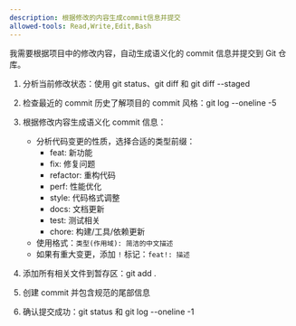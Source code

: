 ```yaml
---
description: 根据修改的内容生成commit信息并提交
allowed-tools: Read,Write,Edit,Bash
---
```


我需要根据项目中的修改内容，自动生成语义化的 commit 信息并提交到 Git 仓库。

1. 分析当前修改状态：使用 git status、git diff 和 git diff --staged

2. 检查最近的 commit 历史了解项目的 commit 风格：git log --oneline -5

3. 根据修改内容生成语义化 commit 信息：
   - 分析代码变更的性质，选择合适的类型前缀：
     * feat: 新功能
     * fix: 修复问题
     * refactor: 重构代码
     * perf: 性能优化
     * style: 代码格式调整
     * docs: 文档更新
     * test: 测试相关
     * chore: 构建/工具/依赖更新
   - 使用格式：`类型(作用域): 简洁的中文描述`
   - 如果有重大变更，添加 `!` 标记：`feat!: 描述`

4. 添加所有相关文件到暂存区：git add .

5. 创建 commit 并包含规范的尾部信息

6. 确认提交成功：git status 和 git log --oneline -1